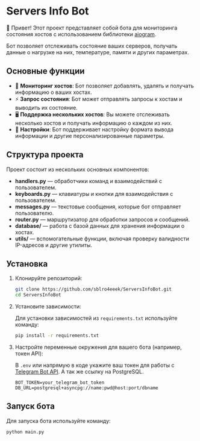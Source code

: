 # Servers Info Bot

👋 Привет! Этот проект представляет собой бота для мониторинга состояния хостов с использованием библиотеки [aiogram](https://github.com/aiogram/aiogram).

Бот позволяет отслеживать состояние ваших серверов, получать данные о нагрузке на них, температуре, памяти и других параметрах.

## Основные функции

- 📡 **Мониторинг хостов**: Бот позволяет добавлять, удалять и получать информацию о ваших хостах.
- ⚡️ **Запрос состояния**: Бот может отправлять запросы к хостам и выводить их состояние.
- 🖥 **Поддержка нескольких хостов**: Вы можете отслеживать несколько хостов и получать информацию о каждом из них.
- 🔧 **Настройки**: Бот поддерживает настройку формата вывода информации и другие персонализированные параметры.

## Структура проекта

Проект состоит из нескольких основных компонентов:

- **handlers.py** — обработчики команд и взаимодействий с пользователем.
- **keyboards.py** — клавиатуры и кнопки для взаимодействия с пользователем.
- **messages.py** — текстовые сообщения, которые бот отправляет пользователю.
- **router.py** — маршрутизатор для обработки запросов и сообщений.
- **database/** — работа с базой данных для хранения информации о хостах.
- **utils/** — вспомогательные функции, включая проверку валидности IP-адресов и другие утилиты.

## Установка

1. Клонируйте репозиторий:

    ```bash
    git clone https://github.com/sblro4eeek/ServersInfoBot.git
    cd ServersInfoBot
    ```

2. Установите зависимости:

    Для установки зависимостей из `requirements.txt` используйте команду:

    ```bash
    pip install -r requirements.txt
    ```

3. Настройте переменные окружения для вашего бота (например, токен API):

    В `.env` или напрямую в коде укажите ваш токен для работы с [Telegram Bot API](https://core.telegram.org/bots#botfather). А так же ссылку на PostgreSQL.

    ```env
    BOT_TOKEN=your_telegram_bot_token
    DB_URL=postgresql+asyncpg://name:pwd@host:port/dbname
    ```

## Запуск бота

Для запуска бота используйте команду:

```bash
python main.py
